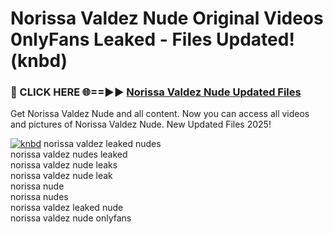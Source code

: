 # Norissa Valdez Nude Original Videos 0nlyFans Leaked - Files Updated! (knbd)

<h3>🔴 CLICK HERE 🌐==►► <a href="https://tinyurl.com/52m3yx9h" rel="nofollow">Norissa Valdez Nude Updated Files</a></h3>

Get Norissa Valdez Nude and all content. Now you can access all videos and pictures of Norissa Valdez Nude. New Updated Files 2025!

[![knbd](https://i.imgur.com/TnHtlc8.gif)](https://tinyurl.com/52m3yx9h)
norissa valdez leaked nudes<br>
norissa valdez nudes leaked<br>
norissa valdez nude leaks<br>
norissa valdez nude leak<br>
norissa nude<br>
norissa nudes<br>
norissa valdez leaked nude<br>
norissa valdez nude onlyfans